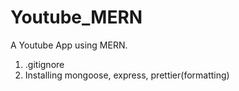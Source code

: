# Youtube_MERN
A Youtube App using MERN.
1. .gitignore 
2. Installing mongoose, express, prettier(formatting)